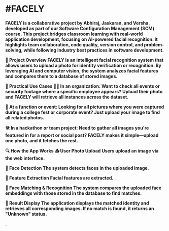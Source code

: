 <h1><b>#FACELY</</b></h1>
FACELY is a collaborative project by Abhiraj, Jaskaran, and Versha, developed as part of our Software Configuration Management (SCM) course. This project bridges classroom learning with real-world application development, focusing on AI-powered facial recognition. It highlights team collaboration, code quality, version control, and problem-solving, while following industry best practices in software development.


🚀 Project Overview
FACELY is an intelligent facial recognition system that allows users to upload a photo for identity verification or recognition. By leveraging AI and computer vision, the system analyzes facial features and compares them to a database of stored images.

🔎 Practical Use Cases
👨‍💼 In an organization:
Want to check all events or security footage where a specific employee appears? Upload their photo and FACELY will retrieve all instances across the dataset.

🎉 At a function or event:
Looking for all pictures where you were captured during a college fest or corporate event? Just upload your image to find all related photos.

🛠️ In a hackathon or team project:
Need to gather all images you're featured in for a report or social post? FACELY makes it simple—upload one photo, and it fetches the rest.

🔍 How the App Works
📤 User Photo Upload
Users upload an image via the web interface.

🧠 Face Detection
The system detects faces in the uploaded image.

🧬 Feature Extraction
Facial features are extracted.

🔗 Face Matching & Recognition
The system compares the uploaded face embeddings with those stored in the database to find matches.

📲 Result Display
The application displays the matched identity and retrieves all corresponding images. If no match is found, it returns an "Unknown" status.



.



